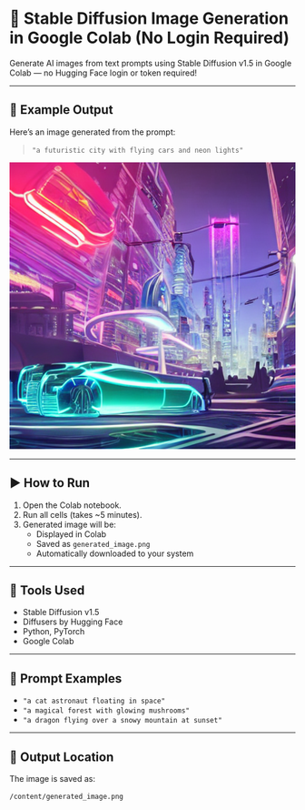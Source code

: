 # 🚀 Stable Diffusion Image Generation in Google Colab (No Login Required)

Generate AI images from text prompts using Stable Diffusion v1.5 in Google Colab — no Hugging Face login or token required!

---

## 📸 Example Output

Here’s an image generated from the prompt:

> `"a futuristic city with flying cars and neon lights"`

![Generated Output](generated_image.png)

---

## ▶️ How to Run

1. Open the Colab notebook.
2. Run all cells (takes ~5 minutes).
3. Generated image will be:
   - Displayed in Colab
   - Saved as `generated_image.png`
   - Automatically downloaded to your system

---

## 🔧 Tools Used

- Stable Diffusion v1.5
- Diffusers by Hugging Face
- Python, PyTorch
- Google Colab

---

## 💬 Prompt Examples

- `"a cat astronaut floating in space"`
- `"a magical forest with glowing mushrooms"`
- `"a dragon flying over a snowy mountain at sunset"`

---

## 📁 Output Location

The image is saved as:

```bash
/content/generated_image.png
